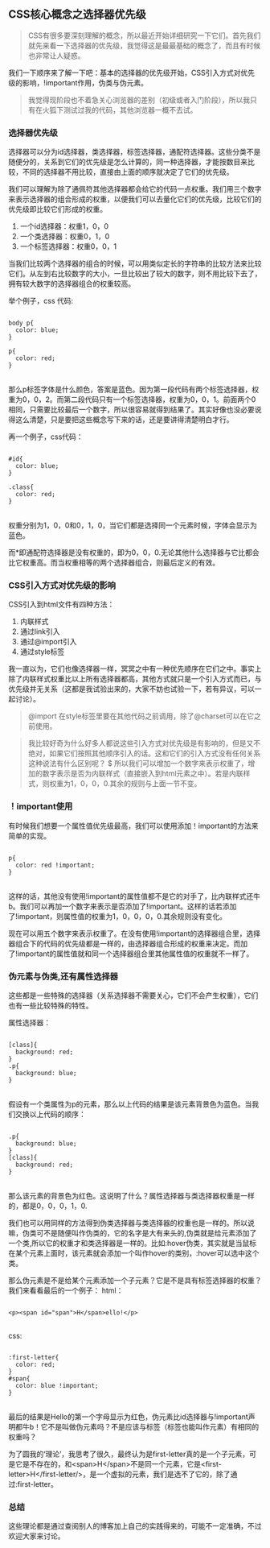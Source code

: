 ## CSS核心概念之选择器优先级

> CSS有很多要深刻理解的概念，所以最近开始详细研究一下它们。首先我们就先来看一下选择器的优先级，我觉得这是最最基础的概念了，而且有时候也非常让人疑惑。

我们一下顺序来了解一下吧：基本的选择器的优先级开始，CSS引入方式对优先级的影响，!important作用，伪类与伪元素。

> 我觉得现阶段也不着急关心浏览器的差别（初级或者入门阶段），所以我只有在火狐下测试过我的代码，其他浏览器一概不去试。

### 选择器优先级

选择器可以分为id选择器，类选择器，标签选择器，通配符选择器。这些分类不是随便分的，关系到它们的优先级是怎么计算的，同一种选择器，才能按数目来比较，不同的选择器不用比较，直接由上面的顺序就决定了它们的优先级。

我们可以理解为除了通佩符其他选择器都会给它的代码一点权重。我们用三个数字来表示选择器的组合形成的权重，以便我们可以去量化它们的优先级，比较它们的优先级即比较它们形成的权重。

1. 一个id选择器：权重1，0，0
3. 一个类选择器：权重0，1，0
4. 一个标签选择器：权重0，0，1

当我们比较两个选择器的组合的时候，可以用类似定长的字符串的比较方法来比较它们。从左到右比较数字的大小，一旦比较出了较大的数字，则不用比较下去了，拥有较大数字的选择器组合的权重较高。

举个例子，css 代码:

<pre>
<code>
body p{
  color: blue;
}

p{
  color: red;
}
</code>
</pre>

那么p标签字体是什么颜色，答案是蓝色。因为第一段代码有两个标签选择器，权重为0，0，2。而第二段代码只有一个标签选择器，权重为0，0，1。前面两个0相同，只需要比较最后一个数字，所以很容易就得到结果了。其实好像也没必要说得这么清楚，只是要把这些概念写下来的话，还是要讲得清楚明白才行。

再一个例子，css代码：

<pre>
<code>
#id{
  color: blue;
}

.class{
  color: red;
}
</code>
</pre>

权重分别为1，0，0和0，1，0，当它们都是选择同一个元素时候，字体会显示为蓝色。

而\*即通配符选择器是没有权重的，即为0，0，0.无论其他什么选择器与它比都会比它权重高。而当权重相等的两个选择器组合，则最后定义的有效。

### CSS引入方式对优先级的影响

CSS引入到html文件有四种方法：

1. 内联样式
2. 通过link引入
3. 通过@import引入
4. 通过style标签

我一直以为，它们也像选择器一样，冥冥之中有一种优先顺序在它们之中。事实上除了内联样式权重比以上所有选择器都高，其他方式就只是一个引入方式而已，与优先级并无关系（这都是我试验出来的，大家不妨也试验一下，若有异议，可以一起讨论）。

> @import 在style标签里要在其他代码之前调用，除了@charset可以在它之前使用。

> 我比较好奇为什么好多人都说这些引入方式对优先级是有影响的，但是又不绝对，如果它们按照其他顺序引入的话。这和它们的引入方式没有任何关系这种说法有什么区别呢？
$
所以我们可以增加一个数字来表示权重了，增加的数字表示是否为内联样式（直接嵌入到html元素之中）。若是内联样式，则权重为1，0，0，0.其余的规则与上面一节不变。

### ！important使用

有时候我们想要一个属性值优先级最高，我们可以使用添加！important的方法来简单的实现。

<pre>
<code>
p{
  color: red !important;
}
</code>
</pre>

这样的话，其他没有使用!important的属性值都不是它的对手了，比内联样式还牛b。我们可以再加一个数字来表示是否添加了!important。这样的话若添加了!important，则属性值的权重为1，0，0，0，0.其余规则没有变化。

现在可以用五个数字来表示权重了。在没有使用!important的选择器组合里，选择器组合下的代码的优先级都是一样的，由选择器组合形成的权重来决定。而加了!important的属性值就和同一个选择器组合里其他属性值的权重就不一样了。

### 伪元素与伪类,还有属性选择器

这些都是一些特殊的选择器（关系选择器不需要关心，它们不会产生权重），它们也有一些比较特殊的特性。

属性选择器：
<pre>
<code>
[class]{
  background: red;
}
.p{
  background: blue;
}
</code>
</pre>
假设有一个类属性为p的元素，那么以上代码的结果是该元素背景色为蓝色。当我们交换以上代码的顺序：

<pre>
<code>
.p{
  background: blue;
}
[class]{
  background: red;
}
</code>
</pre>

那么该元素的背景色为红色。这说明了什么？属性选择器与类选择器权重是一样的，都是0，0，0，1，0.

我们也可以用同样的方法得到伪类选择器与类选择器的权重也是一样的。所以说嘛，伪类可不是随便叫作伪类的，它的名字是大有来头的,伪类就是给元素添加了一个类,所以它的权重才和类选择器是一样的。比如:hover伪类，其实就是当鼠标在某个元素上面时，该元素就会添加一个叫作hover的类别，:hover可以选中这个类。

那么伪元素是不是给某个元素添加一个子元素？它是不是具有标签选择器的权重？
我们来看看最后的一个例子：
html：

<pre>
<code>
&ltp>&ltspan id="span">H&lt/span>ello!&lt/p>
</code>
</pre>

css:
<pre>
<code>
:first-letter{
  color: red;
}
#span{
  color: blue !important;
}
</code>
</pre>

最后的结果是Hello的第一个字母显示为红色，伪元素比id选择器与!important声明都牛b！它不是叫做伪元素吗？不是应该与标签（标签也能叫作元素）有相同的权重吗？

为了圆我的‘理论’，我思考了很久，最终认为是first-letter真的是一个子元素，可是它是不存在的，和\<span\>H\</span\>不是同一个元素，它是\<first-letter>H\</first-letter/>，是一个虚拟的元素，我们是选不了它的，除了通过:first-letter。

### 总结

这些理论都是通过查阅别人的博客加上自己的实践得来的，可能不一定准确，不过欢迎大家来讨论。
